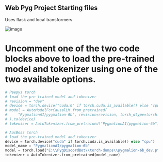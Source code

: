 ## Web Pyg Project Starting files
Uses flask and local transformers


![image](https://i.imgur.com/7v0w18ml.png)

# Uncomment one of the two code blocks above to load the pre-trained model and tokenizer using one of the two available options.
```python
# Peepys torch
# load the pre-trained model and tokenizer
# revision = "dev"
# device = torch.device("cuda:0" if torch.cuda.is_available() else "cpu")
# model = AutoModelForCausalLM.from_pretrained(
#     "PygmalionAI/pygmalion-6b", revision=revision, torch_dtype=torch.float16
# ).to(device)
# tokenizer = AutoTokenizer.from_pretrained("PygmalionAI/pygmalion-6b")

# AusBoss torch
# load the pre-trained model and tokenizer
device = torch.device("cuda" if torch.cuda.is_available() else "cpu")
model_name = "PygmalionAI/pygmalion-6b"
model = torch.load("E:\\PygDiscordBot\\torch-dumps\\pygmalion-6b_dev.pt")
tokenizer = AutoTokenizer.from_pretrained(model_name)
```

